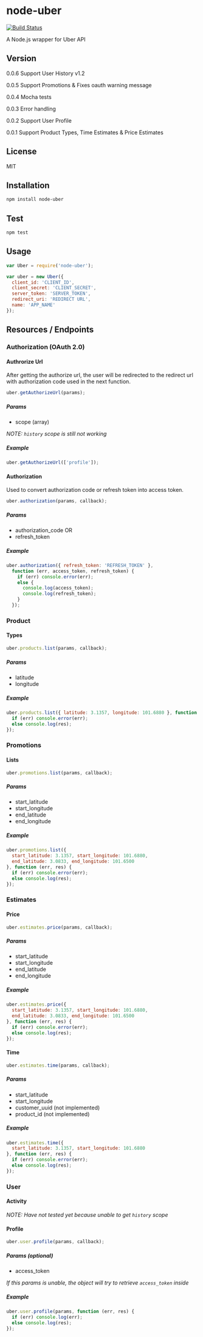 node-uber
=========
[![Build Status](https://travis-ci.org/shernshiou/node-uber.png)](https://travis-ci.org/shernshiou/node-uber)

A Node.js wrapper for Uber API


Version
-------
0.0.6 Support User History v1.2

0.0.5 Support Promotions & Fixes oauth warning message

0.0.4 Mocha tests

0.0.3 Error handling

0.0.2 Support User Profile

0.0.1 Support Product Types, Time Estimates & Price Estimates

License
-------

MIT


Installation
------------

```sh
npm install node-uber
```

Test
------------

```sh
npm test
```

Usage
-----
```javascript
var Uber = require('node-uber');

var uber = new Uber({
  client_id: 'CLIENT_ID',
  client_secret: 'CLIENT_SECRET',
  server_token: 'SERVER_TOKEN',
  redirect_uri: 'REDIRECT URL',
  name: 'APP_NAME'
});
```

Resources / Endpoints
---------------------

### Authorization (OAuth 2.0)
#### Authrorize Url
After getting the authorize url, the user will be redirected to the redirect url with authorization code used in the next function.
```javascript
uber.getAuthorizeUrl(params);
```

##### Params
* scope (array)

_NOTE: `history` scope is still not working_

##### Example
```javascript
uber.getAuthorizeUrl(['profile']);
```
#### Authorization
Used to convert authorization code or refresh token into access token.
```javascript
uber.authorization(params, callback);
```
##### Params
* authorization_code OR
* refresh_token

##### Example
```javascript
uber.authorization({ refresh_token: 'REFRESH_TOKEN' }, 
  function (err, access_token, refresh_token) {
    if (err) console.error(err);
    else {
      console.log(access_token);
      console.log(refresh_token);
    }
  });

```

### Product
#### Types 
```javascript
uber.products.list(params, callback);
```
##### Params
* latitude
* longitude

##### Example
```javascript
uber.products.list({ latitude: 3.1357, longitude: 101.6880 }, function (err, res) {
  if (err) console.error(err);
  else console.log(res);
});
```

### Promotions
#### Lists
```javascript
uber.promotions.list(params, callback);
```

##### Params
* start_latitude
* start_longitude
* end_latitude
* end_longitude

##### Example
```javascript
uber.promotions.list({ 
  start_latitude: 3.1357, start_longitude: 101.6880, 
  end_latitude: 3.0833, end_longitude: 101.6500 
}, function (err, res) {
  if (err) console.error(err);
  else console.log(res);
});
```

### Estimates
#### Price
```javascript
uber.estimates.price(params, callback);
```
##### Params
* start_latitude
* start_longitude
* end_latitude
* end_longitude

##### Example
```javascript
uber.estimates.price({ 
  start_latitude: 3.1357, start_longitude: 101.6880, 
  end_latitude: 3.0833, end_longitude: 101.6500 
}, function (err, res) {
  if (err) console.error(err);
  else console.log(res);
});
```

#### Time
```javascript
uber.estimates.time(params, callback);
```
##### Params
* start_latitude
* start_longitude
* customer_uuid (not implemented)
* product_id (not implemented)

##### Example
```javascript
uber.estimates.time({ 
  start_latitude: 3.1357, start_longitude: 101.6880
}, function (err, res) {
  if (err) console.error(err);
  else console.log(res);
});
```

### User 
#### Activity
_NOTE: Have not tested yet because unable to get `history` scope_

#### Profile
```javascript
uber.user.profile(params, callback);
```

##### Params (optional)
* access_token

_If this params is unable, the object will try to retrieve `access_token` inside_

##### Example
```javascript
uber.user.profile(params, function (err, res) {
  if (err) console.log(err);
  else console.log(res);
});
```